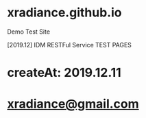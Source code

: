 # xradiance.github.io

Demo Test Site

[2019.12] IDM RESTFul Service TEST PAGES

# createAt: 2019.12.11
# xradiance@gmail.com
